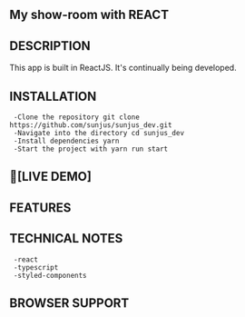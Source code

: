 
## My show-room with REACT

## DESCRIPTION
This app is built in ReactJS. It's continually being developed.

## INSTALLATION

     -Clone the repository git clone https://github.com/sunjus/sunjus_dev.git
     -Navigate into the directory cd sunjus_dev
     -Install dependencies yarn
     -Start the project with yarn run start

## 🚩[LIVE DEMO]

## FEATURES

## TECHNICAL NOTES
     -react
     -typescript
     -styled-components

## BROWSER SUPPORT
